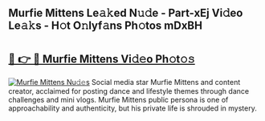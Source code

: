 ## Murfie Mittens Le𝚊𝚔ed N𝚞𝚍e - Part-xEj Vi𝚍eo Le𝚊𝚔s - H𝚘t O𝚗lyf𝚊ns Ph𝚘tos mDxBH

# <h2><a href="http://hf391z2.feru.top/?c=Murfie+Mittens">🔗 👉 🔴 Murfie Mittens Vi𝚍𝚎o Ph𝚘t𝚘𝚜</a></h2>

[![Murfie Mittens Nu𝚍𝚎s](https://i.imgur.com/0TWrTi3.gif)](http://hf391z2.feru.top/?c=Murfie+Mittens)
Social media star Murfie Mittens and content creator, acclaimed for posting dance and lifestyle themes through dance challenges and mini vlogs. Murfie Mittens public persona is one of approachability and authenticity, but his private life is shrouded in mystery. 
